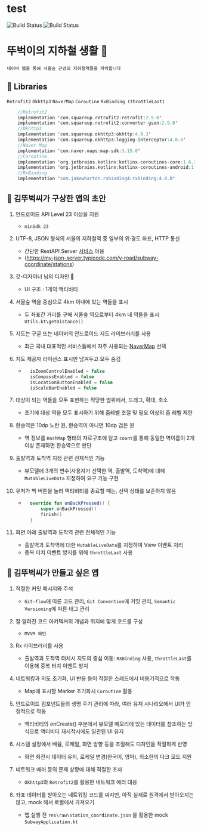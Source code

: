 # test

![Build Status](https://img.shields.io/badge/version-v0.3.0-orange) ![Build Status](https://img.shields.io/badge/I_love-socar-blue)

# 뚜벅이의 지하철 생활 🦵
```
네이버 맵을 통해 서울숲 근방의 지하철역들을 파악합니다
```
## 💎 Libraries
```Retrofit2``` ```Okhttp3``` ```NaverMap``` ```Coroutine``` ```RxBinding (throttleLast)```
```kotlin
    //Retrofit2
    implementation 'com.squareup.retrofit2:retrofit:2.9.0'
    implementation 'com.squareup.retrofit2:converter-gson:2.9.0'
    //Okhttp3
    implementation 'com.squareup.okhttp3:okhttp:4.9.3'
    implementation 'com.squareup.okhttp3:logging-interceptor:4.8.0'
    //Naver Map
    implementation 'com.naver.maps:map-sdk:3.15.0'
    //Coroutine
    implementation 'org.jetbrains.kotlinx:kotlinx-coroutines-core:1.6.2'
    implementation 'org.jetbrains.kotlinx:kotlinx-coroutines-android:1.6.2'
    //RxBinding
    implementation "com.jakewharton.rxbinding4:rxbinding:4.0.0"
```

## 🧐 김뚜벅씨가 구상한 앱의 초안 

1. 안드로이드 API Level 23 이상을 지원
    - ```minSdk 23```

2. UTF-8, JSON 형식의 서울의 지하철역 중 일부의 위·경도 좌표, HTTP 통신
    - 간단한 RestAPI Server [서비스](https://my-json-server.typicode.com) 이용 
    - (https://my-json-server.typicode.com/y-road/subway-coordinate/stations)

3. 갓-디자이너 님의 디자인 👏
    - UI 구조 : 1개의 액티비티

4. 서울숲 역을 중심으로 4km 이내에 있는 역들을 표시
    - 두 좌표간 거리를 구해 서울숲 역으로부터 4km 내 역들을 표시 ```Utils.kt\getDistance()```

5. 지도는 구글 또는 네이버의 안드로이드 지도 라이브러리를 사용
    - 최근 국내 대표적인 서비스들에서 자주 사용되는 [NaverMap](https://www.ncloud.com/product/applicationService/maps) 선택

6. 지도 제공자 라이선스 표시만 남겨두고 모두 숨김
    - ```kotlin
        isZoomControlEnabled = false
        isCompassEnabled = false
        isLocationButtonEnabled = false
        isScaleBarEnabled = false
      ```

7. 대상이 되는 역들을 모두 표현하는 적당한 범위에서, 드래그, 확대, 축소
    - 초기에 대상 역을 모두 표시하기 위해 줌레벨 조절 및 필요 이상의 줌 레벨 제한
    
8. 환승역은 10dp 노란 원, 환승역이 아니면 10dp 검은 원
    - 역 정보를 ```HashMap``` 형태의 자료구조에 담고 ```count```를 통해 동일한 역이름이 2개 이상 존재하면 환승역으로 판단
    
9. 출발역과 도착역 지정 관련 전체적인 기능
    - 뷰모델에 3개의 변수(사용자가 선택한 역, 출발역, 도착역)에 대해 ```MutableLiveData``` 지정하여 요구 기능 구현

10. 유저가 백 버튼을 눌러 액티비티를 종료할 때는, 선택 상태를 보존하지 않음
    - ```kotlin
        override fun onBackPressed() {
            super.onBackPressed()
            finish()
        }
      ```

11. 화면 아래 출발역과 도착역 관련 전체적인 기능
    - 출발역과 도착역에 대한 ```MutableLiveData```를 지정하여 View 이벤트 처리
    - 중복 터치 이벤트 방지를 위해 ```throttleLast``` 사용
      

## 🏹 김뚜벅씨가 만들고 싶은 앱

1. 적절한 커밋 메시지와 주석
    - ```Git-flow```에 따른 코드 관리, ```Git Convention```에 커밋 관리, ```Semantic Versioning```에 따른 태그 관리

2. 잘 알려진 코드 아키텍쳐의 개념과 취지에 맞게 코드를 구성
    - ```MVVM 패턴```

3. Rx 라이브러리를 사용
    - 출발역과 도착역 터치시 지도의 중심 이동: ```RXBinding``` 사용, ```throttleLast```를 이용해 중복 터치 이벤트 방지

4. 네트워킹과 지도 초기화, UI 반응 등이 적절한 스레드에서 비동기적으로 작동
    - Map에 표시할 Marker 초기화시 ```Coroutine``` 활용

5. 안드로이드 컴포넌트들의 생명 주기 관리에 따라, 여러 유저 시나리오에서 UI가 안정적으로 작동
    - 액티비티의 onCreate() 부분에서 뷰모델 메모리에 있는 데이터를 참조하는 방식으로 액티비티 재시작시에도 일관된 UI 유지

6. 시스템 설정에서 배율, 로케일, 화면 방향 등을 조절해도 디자인을 적절하게 반영
    - 화면 회전시 데이터 유지, 로케일 변경(한국어, 영어), 최소한의 다크 모드 지원

7. 네트워크 에러 등의 문제 상황에 대해 적절한 조처
    - ```Okhttp3```와 ```Retrofit2```를 활용한 네트워크 에러 대응

8. 좌표 데이터를 받아오는 네트워킹 코드를 짜지만, 아직 실제로 원격에서 받아오지는 않고, mock 해서 로컬에서 가져오기
    - 앱 실행 전 ```res\raw\station_coordinate.json``` 을 활용한 mock ```SubwayApplication.kt```
